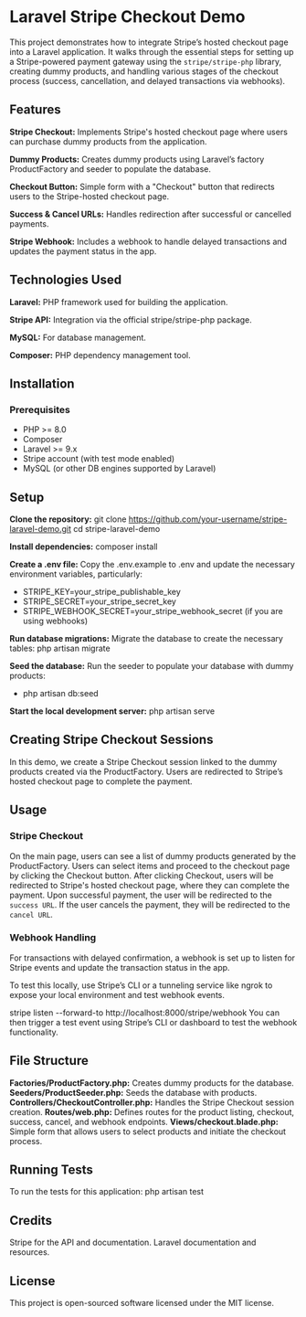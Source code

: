 # Laravel Stripe Checkout Demo
This project demonstrates how to integrate Stripe’s hosted checkout page into a Laravel application. It walks through the essential steps for setting up a Stripe-powered payment gateway using the `stripe/stripe-php` library, creating dummy products, and handling various stages of the checkout process (success, cancellation, and delayed transactions via webhooks).

## Features
__Stripe Checkout:__ Implements Stripe's hosted checkout page where users can purchase dummy products from the application.

__Dummy Products:__ Creates dummy products using Laravel’s factory ProductFactory and seeder to populate the database.

__Checkout Button:__ Simple form with a "Checkout" button that redirects users to the Stripe-hosted checkout page.

__Success & Cancel URLs:__ Handles redirection after successful or cancelled payments.

__Stripe Webhook:__ Includes a webhook to handle delayed transactions and updates the payment status in the app.


## Technologies Used
__Laravel:__ PHP framework used for building the application.

__Stripe API:__ Integration via the official stripe/stripe-php package.

__MySQL:__ For database management.

__Composer:__ PHP dependency management tool.


## Installation
### Prerequisites
- PHP >= 8.0
- Composer
- Laravel >= 9.x
- Stripe account (with test mode enabled)
- MySQL (or other DB engines supported by Laravel)


## Setup
__Clone the repository:__
git clone https://github.com/your-username/stripe-laravel-demo.git
cd stripe-laravel-demo

__Install dependencies:__
composer install

__Create a .env file:__
Copy the .env.example to .env and update the necessary environment variables, particularly:

- STRIPE_KEY=your_stripe_publishable_key
- STRIPE_SECRET=your_stripe_secret_key
- STRIPE_WEBHOOK_SECRET=your_stripe_webhook_secret (if you are using webhooks)


__Run database migrations:__
Migrate the database to create the necessary tables:
php artisan migrate

__Seed the database:__
Run the seeder to populate your database with dummy products:
- php artisan db:seed

__Start the local development server:__
php artisan serve


## Creating Stripe Checkout Sessions
In this demo, we create a Stripe Checkout session linked to the dummy products created via the ProductFactory. Users are redirected to Stripe’s hosted checkout page to complete the payment.

## Usage
### Stripe Checkout
On the main page, users can see a list of dummy products generated by the ProductFactory.
Users can select items and proceed to the checkout page by clicking the Checkout button.
After clicking Checkout, users will be redirected to Stripe's hosted checkout page, where they can complete the payment.
Upon successful payment, the user will be redirected to the `success URL`.
If the user cancels the payment, they will be redirected to the `cancel URL`.

### Webhook Handling
For transactions with delayed confirmation, a webhook is set up to listen for Stripe events and update the transaction status in the app.

To test this locally, use Stripe’s CLI or a tunneling service like ngrok to expose your local environment and test webhook events.

stripe listen --forward-to http://localhost:8000/stripe/webhook
You can then trigger a test event using Stripe’s CLI or dashboard to test the webhook functionality.

## File Structure
__Factories/ProductFactory.php:__ Creates dummy products for the database.
__Seeders/ProductSeeder.php:__ Seeds the database with products.
__Controllers/CheckoutController.php:__ Handles the Stripe Checkout session creation.
__Routes/web.php:__ Defines routes for the product listing, checkout, success, cancel, and webhook endpoints.
__Views/checkout.blade.php:__ Simple form that allows users to select products and initiate the checkout process.


## Running Tests
To run the tests for this application:
php artisan test


##  Credits
Stripe for the API and documentation.
Laravel documentation and resources.


## License
This project is open-sourced software licensed under the MIT license.